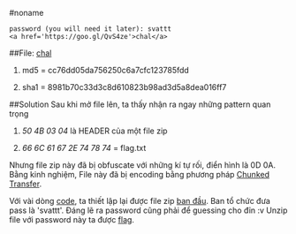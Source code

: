 #noname
``` 
password (you will need it later): svattt 
<a href='https://goo.gl/QvS4ze'>chal</a>
```
##File: 
[chal](/finals/forensics/chal)

1. md5 = cc76dd05da756250c6a7cfc123785fdd

2. sha1 = 8981b70c33d3c8d610823b98ad3d5a8dea016ff7

##Solution
Sau khi mở file lên, ta thấy nhận ra ngay những pattern quan trọng

1. *50 4B 03 04* là HEADER của một file zip

2. *66 6C 61 67 2E 74 78 74* = flag.txt

Nhưng file zip này đã bị obfuscate với những kí tự rối, điển hình là 0D 0A.
Bằng kinh nghiệm, File này đã bị encoding bằng phương pháp [Chunked Transfer](https://en.wikipedia.org/wiki/Chunked_transfer_encoding).

Với vài dòng [code](/finals/forensics/noname/solve.py), ta thiết lập lại được file zip [ban đầu](/finals/forensics/noname/output). Ban tổ chức đưa pass là 'svattt'. Đáng lẽ ra password cũng phải để guessing cho đỉn :v Unzip file với password này ta được [flag](/finals/forensics/noname/flag.txt). 

